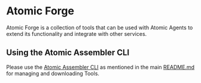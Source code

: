 # Atomic Forge

Atomic Forge is a collection of tools that can be used with Atomic Agents to extend its functionality and integrate with other services.

## Using the Atomic Assembler CLI

Please use the [Atomic Assembler CLI](../README.md) as mentioned in the main [README.md](https://github.com/BrainBlend-AI/atomic-agents/blob/main/README.md) for managing and downloading Tools.
